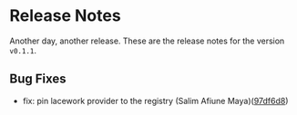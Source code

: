 # Release Notes
Another day, another release. These are the release notes for the version `v0.1.1`.

## Bug Fixes
* fix: pin lacework provider to the registry (Salim Afiune Maya)([97df6d8](https://github.com/lacework/terraform-aws-config/commit/97df6d8a3489d667d1f24715e594f552dd7948b8))
